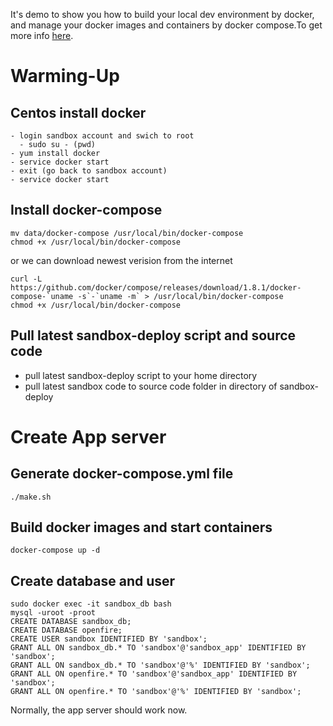 It's demo to show you how to build your local dev environment by docker, and manage your docker images and containers by docker compose.To get more info [here](http://onlyfeng.com/sandbox-deploy/).

# Warming-Up
## Centos install docker

```
- login sandbox account and swich to root
  - sudo su - (pwd)
- yum install docker
- service docker start
- exit (go back to sandbox account)
- service docker start
```

## Install docker-compose

```
mv data/docker-compose /usr/local/bin/docker-compose
chmod +x /usr/local/bin/docker-compose
```

or we can download newest verision from the internet

```
curl -L https://github.com/docker/compose/releases/download/1.8.1/docker-compose-`uname -s`-`uname -m` > /usr/local/bin/docker-compose
chmod +x /usr/local/bin/docker-compose
```

## Pull latest sandbox-deploy script and source code

- pull latest sandbox-deploy script to your home directory
- pull latest sandbox code to source code folder in directory of sandbox-deploy

# Create App server

## Generate docker-compose.yml file

```
./make.sh
```

## Build docker images and start containers

```
docker-compose up -d
```

## Create database and user

```
sudo docker exec -it sandbox_db bash
mysql -uroot -proot
CREATE DATABASE sandbox_db;
CREATE DATABASE openfire;
CREATE USER sandbox IDENTIFIED BY 'sandbox';
GRANT ALL ON sandbox_db.* TO 'sandbox'@'sandbox_app' IDENTIFIED BY 'sandbox';
GRANT ALL ON sandbox_db.* TO 'sandbox'@'%' IDENTIFIED BY 'sandbox';
GRANT ALL ON openfire.* TO 'sandbox'@'sandbox_app' IDENTIFIED BY 'sandbox';
GRANT ALL ON openfire.* TO 'sandbox'@'%' IDENTIFIED BY 'sandbox';
```

Normally, the app server should work now.
